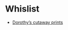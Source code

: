 # Whislist

* [Dorothy’s cutaway prints](https://www.wearedorothy.com/collections/cutaways/products/inside-information-special-offer-bundle)
